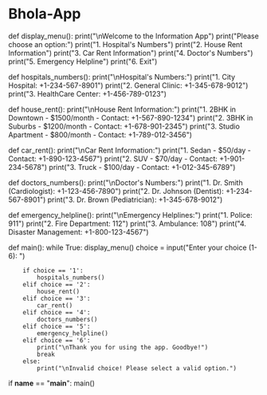# Bhola-App
def display_menu():
    print("\nWelcome to the Information App")
    print("Please choose an option:")
    print("1. Hospital's Numbers")
    print("2. House Rent Information")
    print("3. Car Rent Information")
    print("4. Doctor's Numbers")
    print("5. Emergency Helpline")
    print("6. Exit")

def hospitals_numbers():
    print("\nHospital's Numbers:")
    print("1. City Hospital: +1-234-567-8901")
    print("2. General Clinic: +1-345-678-9012")
    print("3. HealthCare Center: +1-456-789-0123")

def house_rent():
    print("\nHouse Rent Information:")
    print("1. 2BHK in Downtown - $1500/month - Contact: +1-567-890-1234")
    print("2. 3BHK in Suburbs - $1200/month - Contact: +1-678-901-2345")
    print("3. Studio Apartment - $800/month - Contact: +1-789-012-3456")

def car_rent():
    print("\nCar Rent Information:")
    print("1. Sedan - $50/day - Contact: +1-890-123-4567")
    print("2. SUV - $70/day - Contact: +1-901-234-5678")
    print("3. Truck - $100/day - Contact: +1-012-345-6789")

def doctors_numbers():
    print("\nDoctor's Numbers:")
    print("1. Dr. Smith (Cardiologist): +1-123-456-7890")
    print("2. Dr. Johnson (Dentist): +1-234-567-8901")
    print("3. Dr. Brown (Pediatrician): +1-345-678-9012")

def emergency_helpline():
    print("\nEmergency Helplines:")
    print("1. Police: 911")
    print("2. Fire Department: 112")
    print("3. Ambulance: 108")
    print("4. Disaster Management: +1-800-123-4567")

def main():
    while True:
        display_menu()
        choice = input("Enter your choice (1-6): ")

        if choice == '1':
            hospitals_numbers()
        elif choice == '2':
            house_rent()
        elif choice == '3':
            car_rent()
        elif choice == '4':
            doctors_numbers()
        elif choice == '5':
            emergency_helpline()
        elif choice == '6':
            print("\nThank you for using the app. Goodbye!")
            break
        else:
            print("\nInvalid choice! Please select a valid option.")

if __name__ == "__main__":
    main()
